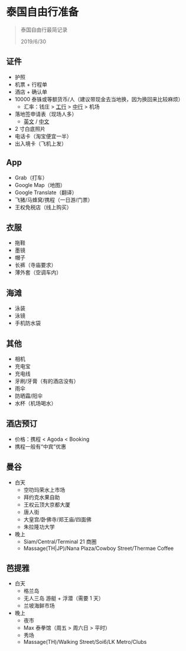 ﻿# 泰国自由行准备

> 泰国自由行最简记录
>
> 2019/6/30

## 证件

- 护照
- 机票 + 行程单
- 酒店 + 确认单
- 10000 泰铢或等额货币/人（建议带现金去当地换，因为换回来比较麻烦）
  - 汇率：钱庄 > [工行](http://www.icbc.com.cn/icbc/%e9%87%91%e8%9e%8d%e4%bf%a1%e6%81%af/%e5%a4%96%e6%b1%87%e7%89%8c%e4%bb%b7/%e4%ba%ba%e6%b0%91%e5%b8%81%e5%a4%96%e6%b1%87%e7%89%8c%e4%bb%b7/) > [中行](http://www.boc.cn/sourcedb/whpj/) > 机场
- 落地签申请表（现场人多）
  - [英文](https://www.immigration.go.th/download/1486544488315.pdf) / [中文](https://www.immigration.go.th/download/1486544706654.pdf)
- 2 寸白底照片
- 电话卡（淘宝便宜一半）
- 出入境卡（飞机上发）

## App

- Grab（打车）
- Google Map（地图）
- Google Translate（翻译）
- 飞猪/马蜂窝/携程（一日游/门票）
- 王权免税店（线上购买）

## 衣服

- 拖鞋
- 墨镜
- 帽子
- 长裤（寺庙要求）
- 薄外套（空调车内）

## 海滩

- 泳装
- 泳镜
- 手机防水袋

## 其他

- 相机
- 充电宝
- 充电线
- 牙刷/牙膏（有的酒店没有）
- 雨伞
- 防晒霜/阳伞
- 水杯（机场喝水）

## 酒店预订

- 价格：携程 < Agoda < Booking
- 携程一般有“中宾”优惠

## 曼谷

- 白天
  - 空叻玛荣水上市场
  - 拜约克水果自助
  - 王权云顶大京都大厦
  - 唐人街
  - 大皇宫/卧佛寺/郑王庙/四面佛
  - 朱拉隆功大学
- 晚上
  - Siam/Central/Terminal 21 商圈
  - Massage(TH|JP)/Nana Plaza/Cowboy Street/Thermae Coffee

## 芭提雅

- 白天
  - 格兰岛
  - 无人三岛 游艇 + 浮潜（需要 1 天）
  - 兰坡海鲜市场
- 晚上
  - 夜市
  - Max 泰拳馆（周五 > 周六日 > 平时）
  - 秀场
  - Massage(TH)/Walking Street/Soi6/LK Metro/Clubs
